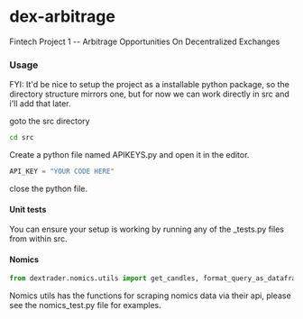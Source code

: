# dex-arbitrage
Fintech Project 1 -- Arbitrage Opportunities On Decentralized Exchanges

### Usage

FYI: It'd be nice to setup the project as a installable python package, so the directory
structure mirrors one, but for now we can work directly in src and i'll add that later. 

goto the src directory
```bash
cd src
```
Create a python file named APIKEYS.py and open it in the editor.
```python
API_KEY = "YOUR CODE HERE"
```
close the python file.
#### Unit tests
You can ensure your setup is working by running any of the _tests.py files from within src.

#### Nomics
```python
from dextrader.nomics.utils import get_candles, format_query_as_dataframe, get_recent_trades
```
Nomics utils has the functions for scraping nomics data via their api, please see the nomics_test.py file for examples.